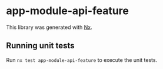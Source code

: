 # app-module-api-feature

This library was generated with [Nx](https://nx.dev).

## Running unit tests

Run `nx test app-module-api-feature` to execute the unit tests.
